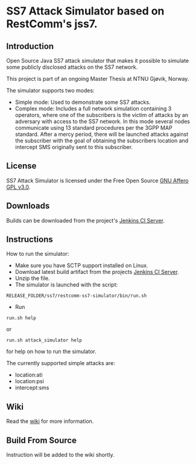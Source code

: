 # SS7 Attack Simulator based on RestComm's jss7.

## Introduction

Open Source Java SS7 attack simulator that makes it possible to simulate some publicly disclosed attacks on the SS7 network.

This project is part of an ongoing Master Thesis at NTNU Gjøvik, Norway.

The simulator supports two modes:

* Simple mode: Used to demonstrate some SS7 attacks.
* Complex mode: Includes a full network simulation containing 3 operators, where one of the subscribers is the victim of attacks by an adversary with access to the SS7 network.
  In this mode several nodes communicate using 13 standard procedures per the 3GPP MAP standard. After a mercy period, there will be launched attacks against the subscriber with the goal of obtaining the subscribers location and intercept SMS originally sent to this subscriber.

## License

SS7 Attack Simulator is licensed under the Free Open Source [GNU Affero GPL v3.0](http://www.gnu.org/licenses/agpl-3.0.html).

## Downloads

Builds can be downloaded from the project's [Jenkins CI Server](https://jensen.ninja/jenkins/).

## Instructions

How to run the simulator:

* Make sure you have SCTP support installed on Linux.
* Download latest build artifact from the projects [Jenkins CI Server](https://jensen.ninja/jenkins/job/jss7-attack-simulator/).
* Unzip the file.
* The simulator is launched with the script:

```
RELEASE_FOLDER/ss7/restcomm-ss7-simulator/bin/run.sh
```

* Run

``` 
run.sh help 
```

or

```
run.sh attack_simulator help 
```

for help on how to run the simulator.

The currently supported simple attacks are:

* location:ati
* location:psi
* intercept:sms

## Wiki

Read the [wiki](https://github.com/polarking/jss7-attack-simulator/wiki) for more information.

## Build From Source

Instruction will be added to the wiki shortly.

